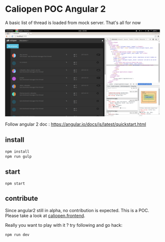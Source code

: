 # Caliopen POC Angular 2

A basic list of thread is loaded from mock server. That's all for now

![screenshot](./caliopen_angular2.png)


Follow angular 2 doc : https://angular.io/docs/js/latest/quickstart.html

## install

~~~
npm install
npm run gulp
~~~

## start

~~~
npm start
~~~

## contribute

Since angular2 still in alpha, no contribution is expected. This is a POC. Please take a look at  [caliopen.frontend][1].






Really you want to play with it ? try following and go hack:

~~~
npm run dev
~~~

[1]: https://github.com/CaliOpen/caliopen.frontend
